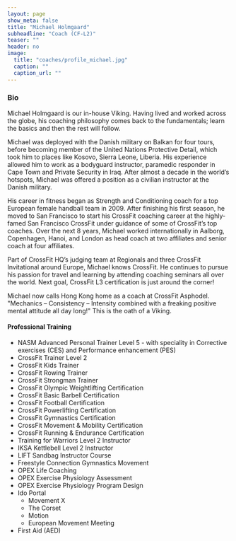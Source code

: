 ```yaml
---
layout: page
show_meta: false
title: "Michael Holmgaard"
subheadline: "Coach (CF-L2)"
teaser: ""
header: no
image:
  title: "coaches/profile_michael.jpg"
  caption: ""
  caption_url: ""
---
```

### Bio
Michael Holmgaard is our in-house Viking. Having lived and worked across the globe, his coaching
philosophy comes back to the fundamentals; learn the basics and then the rest will follow.  

Michael was deployed with the Danish military on Balkan for four tours, before becoming member
of the United Nations Protective Detail, which took him to places like Kosovo, Sierra Leone, Liberia.
His experience allowed him to work as a bodyguard instructor, paramedic responder in Cape Town
and Private Security in Iraq. After almost a decade in the world’s hotspots, Michael was offered a
position as a civilian instructor at the Danish military.  

His career in fitness began as Strength and Conditioning coach for a top European female handball
team in 2009. After finishing his first season, he moved to San Francisco to start his CrossFit
coaching career at the highly-famed San Francisco CrossFit under guidance of some of CrossFit’s top
coaches. Over the next 8 years, Michael worked internationally in Aalborg, Copenhagen, Hanoi, and
London as head coach at two affiliates and senior coach at four affiliates.  

Part of CrossFit HQ’s judging team at Regionals and three CrossFit Invitational around Europe,
Michael knows CrossFit. He continues to pursue his passion for travel and learning by attending
coaching seminars all over the world. Next goal, CrossFit L3 certification is just around the corner!  

Michael now calls Hong Kong home as a coach at CrossFit Asphodel.  
"Mechanics – Consistency – Intensity combined with a freaking positive mental attitude all day
long!" This is the oath of a Viking.

#### Professional Training
* NASM Advanced Personal Trainer Level 5 - with speciality in Corrective exercises (CES) and
Performance enhancement (PES)
* CrossFit Trainer Level 2
* CrossFit Kids Trainer
* CrossFit Rowing Trainer
* CrossFit Strongman Trainer
* CrossFit Olympic Weightlifting Certification
* CrossFit Basic Barbell Certification
* CrossFit Football Certification
* CrossFit Powerlifting Certification
* CrossFit Gymnastics Certification
* CrossFit Movement &amp; Mobility Certification
* CrossFit Running &amp; Endurance Certification
* Training for Warriors Level 2 Instructor
* IKSA Kettlebell Level 2 Instructor
* LIFT Sandbag Instructor Course
* Freestyle Connection Gymnastics Movement
* OPEX Life Coaching
* OPEX Exercise Physiology Assessment
* OPEX Exercise Physiology Program Design
* Ido Portal
  * Movement X
  * The Corset
  * Motion
  * European Movement Meeting
* First Aid (AED)
